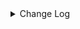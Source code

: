 <details><summary> Change Log </summary>

| Change | Commit | Version |
| --- | --- | --- |
|[Feature][connector-http] Parameters support placeholder replacement (#9184)|https://github.com/apache/seatunnel/commit/8617014edc|2.3.11|
|[improve] http connector options (#8969)|https://github.com/apache/seatunnel/commit/63ff9f910a|2.3.10|
|[Fix][connector-http] fix when post have param (#8434)|https://github.com/apache/seatunnel/commit/c1b2675ab0|2.3.10|
|[Improve][dist]add shade check rule (#8136)|https://github.com/apache/seatunnel/commit/51ef800016|2.3.9|
|[Feature][Connector-V2] Support TableSourceFactory/TableSinkFactory on http (#5816)|https://github.com/apache/seatunnel/commit/6f49ec6ead|2.3.4|
|[Improve][build] Give the maven module a human readable name (#4114)|https://github.com/apache/seatunnel/commit/d7cd601051|2.3.1|
|[Improve][Project] Code format with spotless plugin. (#4101)|https://github.com/apache/seatunnel/commit/a2ab166561|2.3.1|
|[Improve][Connector-V2][Http]Improve json parse option rule for all http connector (#3627)|https://github.com/apache/seatunnel/commit/589e4161ec|2.3.0|
|[Feature][Connector-V2][HTTP] Use json-path parsing (#3510)|https://github.com/apache/seatunnel/commit/1807eb6c95|2.3.0|
|[Hotfix][OptionRule] Fix option rule about all connectors (#3592)|https://github.com/apache/seatunnel/commit/226dc6a119|2.3.0|
|[Improve][Connector-V2][MyHours]Unified exception for MyHours connector (#3538)|https://github.com/apache/seatunnel/commit/48ab7c97d5|2.3.0|
|[HotFix][Core][API] Fix OptionValidation error code (#3439)|https://github.com/apache/seatunnel/commit/ace219f376|2.3.0|
|[Improve][Connector-V2][My Hours]Add http method enum &amp;&amp; Improve My Hours connector option rule (#3390)|https://github.com/apache/seatunnel/commit/a86c9d90f7|2.3.0|
|[Feature][Connector-V2][Http] Add option rules &amp;&amp; Improve Myhours sink connector (#3351)|https://github.com/apache/seatunnel/commit/cc8bb60c83|2.3.0|
|[Feature][Connector-V2][My Hours] Add My Hours Source Connector (#3228)|https://github.com/apache/seatunnel/commit/4104a3e30e|2.3.0|

</details>
